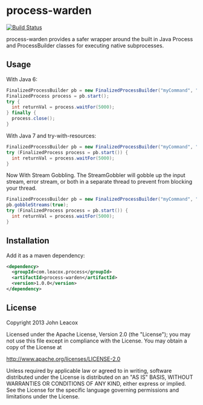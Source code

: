 # process-warden

[![Build Status](https://travis-ci.org/johnlcox/process-warden.png)](https://travis-ci.org/johnlcox/process-warden)

process-warden provides a safer wrapper around the built in Java Process and ProcessBuilder classes for executing native subprocesses.  

## Usage

With Java 6:
```java
FinalizedProcessBuilder pb = new FinalizedProcessBuilder("myCommand", "myArg");
FinalizedProcess process = pb.start();
try {
  int returnVal = process.waitFor(5000);
} finally {
  process.close();
}
```

With Java 7 and try-with-resources:
```java
FinalizedProcessBuilder pb = new FinalizedProcessBuilder("myCommand", "myArg");
try (FinalizedProcess process = pb.start()) {
  int returnVal = process.waitFor(5000);
}
```

Now With Stream Gobbling.  The StreamGobbler will gobble up the input stream, error stream, or both in a separate thread to prevent from blocking your thread.
```java
FinalizedProcessBuilder pb = new FinalizedProcessBuilder("myCommand", "myArg");
pb.gobbleStreams(true);
try (FinalizedProcess process = pb.start()) {
  int returnVal = process.waitFor(5000);
}
```

## Installation

Add it as a maven dependency:
```xml
<dependency>
  <groupId>com.leacox.process</groupId>
  <artifactId>process-warden</artifactId>
  <version>1.0.0</version>
</dependency>
```

## License

Copyright 2013 John Leacox

Licensed under the Apache License, Version 2.0 (the "License");
you may not use this file except in compliance with the License.
You may obtain a copy of the License at

  http://www.apache.org/licenses/LICENSE-2.0

Unless required by applicable law or agreed to in writing, software
distributed under the License is distributed on an "AS IS" BASIS,
WITHOUT WARRANTIES OR CONDITIONS OF ANY KIND, either express or implied.
See the License for the specific language governing permissions and
limitations under the License.
